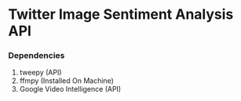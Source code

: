 # Twitter Image Sentiment Analysis API

### Dependencies
1. tweepy (API)
1. ffmpy (Installed On Machine)
1. Google Video Intelligence (API)
